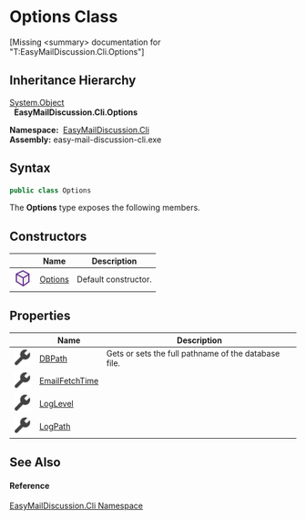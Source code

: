 Options Class
=============

[Missing &lt;summary> documentation for "T:EasyMailDiscussion.Cli.Options"]



Inheritance Hierarchy
---------------------
[System.Object][1]  
  **EasyMailDiscussion.Cli.Options**  

  **Namespace:**  [EasyMailDiscussion.Cli][2]  
  **Assembly:** easy-mail-discussion-cli.exe

Syntax
------

```csharp
public class Options
```

The **Options** type exposes the following members.


Constructors
------------

|                  | Name         | Description          |
| ---------------- | ------------ | -------------------- |
| ![Public method] | [Options][3] | Default constructor. |


Properties
----------

|                    | Name                | Description                                          |
| ------------------ | ------------------- | ---------------------------------------------------- |
| ![Public property] | [DBPath][4]         | Gets or sets the full pathname of the database file. |
| ![Public property] | [EmailFetchTime][5] |                                                      |
| ![Public property] | [LogLevel][6]       |                                                      |
| ![Public property] | [LogPath][7]        |                                                      |


See Also
--------

#### Reference
[EasyMailDiscussion.Cli Namespace][2]  

[1]: https://docs.microsoft.com/dotnet/api/system.object
[2]: ../README.md
[3]: _ctor.md
[4]: DBPath.md
[5]: EmailFetchTime.md
[6]: LogLevel.md
[7]: LogPath.md
[Public method]: ../../icons/pubmethod.svg "Public method"
[Public property]: ../../icons/pubproperty.svg "Public property"